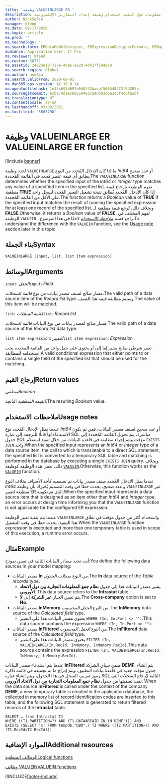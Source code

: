 ```yaml
---
title: 'وظيفة VALUEINLARGE ER '
description: يوفر هذا الموضوع معلومات حول كيفية استخدام وظيفة إعداد التقارير الإلكترونية VALUEINLARGE (ER).
author: NickSelin
manager: kfend
ms.date: 08/17/2020
ms.topic: article
ms.prod: ''
ms.technology: ''
ms.search.form: ERDataModelDesigner, ERExpressionDesignerFormula, ERMappedFormatDesigner, ERModelMappingDesigner
audience: Application User, IT Pro
ms.reviewer: kfend
ms.custom: 58771
ms.assetid: 24223e13-727a-4be6-a22d-4d427f504ac9
ms.search.region: Global
ms.author: nselin
ms.search.validFrom: 2020-08-01
ms.dyn365.ops.version: AX 10.0.14
ms.openlocfilehash: 1e35c695d697e0d0f42baeaf568548273f9d205b
ms.sourcegitcommit: 6cb174d1ec8b55946dca4db03d6a3c3f4c6fa2df
ms.translationtype: HT
ms.contentlocale: ar-SA
ms.lasthandoff: 03/09/2021
ms.locfileid: "5565798"
---
```

# <a name="valueinlarge-er-function"></a><span data-ttu-id="77726-103">وظيفة VALUEINLARGE ER </span><span class="sxs-lookup"><span data-stu-id="77726-103">VALUEINLARGE ER function</span></span>

[!include [banner](../includes/banner.md)]

<span data-ttu-id="77726-104">تُحدد وظيفة `VALUEINLARGE` ما إذا كان الإدخال المُحدد من النوع *Int64* أو *عدد صحيح* يطابق أي قيمة عنصر مُحدد في القائمة المُحددة.</span><span class="sxs-lookup"><span data-stu-id="77726-104">The `VALUEINLARGE` function determines whether the specified input of the *Int64* or *Integer* type matches any value of a specified item in the specified list.</span></span> <span data-ttu-id="77726-105">تقوم الوظيفة بإرجاع قيمة *منطقية* **TRUE** إذا كان الإدخال المُحدد يُطابق نتيجة تشغيل التعبير المُحدد لسجل واحد على الأقل من القائمة المُحددة.</span><span class="sxs-lookup"><span data-stu-id="77726-105">The function returns a *Boolean* value of **TRUE** if the specified input matches the result of running the specified expression for at least one record of the specified list.</span></span> <span data-ttu-id="77726-106">وبخلاف ذلك، تُرجع قيمة *منطقية* لـ **FALSE**.</span><span class="sxs-lookup"><span data-stu-id="77726-106">Otherwise, it returns a *Boolean* value of **FALSE**.</span></span> <span data-ttu-id="77726-107">لفهم المختلف في الوظيفة `VALUEIN` ، راجع قسم [ملاحظة الاستخدام](#usage_note) لاحقًا في هذا الموضوع.</span><span class="sxs-lookup"><span data-stu-id="77726-107">To understand the difference with the `VALUEIN` function, see the [Usage note](#usage_note) section later in this topic.</span></span>

## <a name="syntax"></a><span data-ttu-id="77726-108">بناء الجملة</span><span class="sxs-lookup"><span data-stu-id="77726-108">Syntax</span></span>

```vb
VALUEINLARGE (input, list, list item expression)
```

## <a name="arguments"></a><span data-ttu-id="77726-109">الوسائط</span><span class="sxs-lookup"><span data-stu-id="77726-109">Arguments</span></span>

<span data-ttu-id="77726-110">`input`: *الحقل*</span><span class="sxs-lookup"><span data-stu-id="77726-110">`input`: *Field*</span></span>

<span data-ttu-id="77726-111">مسار صالح لصنف مصدر بيانات من نوع *قائمة السجلات*.</span><span class="sxs-lookup"><span data-stu-id="77726-111">The valid path of a data source item of the *Record list* type.</span></span> <span data-ttu-id="77726-112">وستتم مطابقة قيمة هذا الصنف.</span><span class="sxs-lookup"><span data-stu-id="77726-112">The value of this item will be matched.</span></span>

<span data-ttu-id="77726-113">`list`: *قائمة السجلات*</span><span class="sxs-lookup"><span data-stu-id="77726-113">`list`: *Record list*</span></span>

<span data-ttu-id="77726-114">مسار صالح لمصدر بيانات من نوع البيانات *قائمة السجلات*.</span><span class="sxs-lookup"><span data-stu-id="77726-114">The valid path of a data source of the *Record list* data type.</span></span>

<span data-ttu-id="77726-115">`list item expression`: *التعبير*</span><span class="sxs-lookup"><span data-stu-id="77726-115">`list item expression`: *Expression*</span></span>

<span data-ttu-id="77726-116">تعبير شرطي صالح يشير إما إلى أو يحتوي على حقل واحد من القائمة المحددة يجب استخدامه للمطابقة.</span><span class="sxs-lookup"><span data-stu-id="77726-116">A valid conditional expression that either points to or contains a single field of the specified list that should be used for the matching.</span></span>

## <a name="return-values"></a><span data-ttu-id="77726-117">إرجاع القيم</span><span class="sxs-lookup"><span data-stu-id="77726-117">Return values</span></span>

<span data-ttu-id="77726-118">*منطقي*</span><span class="sxs-lookup"><span data-stu-id="77726-118">*Boolean*</span></span>

<span data-ttu-id="77726-119">القيمة *المنطقية* الناتجة.</span><span class="sxs-lookup"><span data-stu-id="77726-119">The resulting *Boolean* value.</span></span>

## <a name=""></a><span data-ttu-id="77726-120"><a name="usage_note">ملاحظات الاستخدام</a></span><span class="sxs-lookup"><span data-stu-id="77726-120"><a name="usage_note">Usage notes</a></span></span>

<span data-ttu-id="77726-121">عندما يمثل الإدخال المُحدد نوع *Int64* أو *عدد صحيح* لصنف مصدر البيانات، فمن ثم يكون الاستدعاء لها قابلًا للترجمة إلى عبارة SQL مباشرة، يتم تحويل القائمة المُحددة إلى جدول SQL مؤقت ويتم إجراء مطابقة في قاعدة البيانات من خلال تنفيذ استعلام `EXISTS JOIN` واحد.</span><span class="sxs-lookup"><span data-stu-id="77726-121">When the specified input represents an *Int64* or *Integer* type of a data source item, the call to which is translatable to a direct SQL statement, the specified list is converted to a temporary SQL table and matching is performed in the database by executing a single `EXISTS JOIN` query.</span></span> <span data-ttu-id="77726-122">وبخلاف ذلك، تعمل هذه الوظيفة كوظيفة [`VALUEIN`](er-functions-logical-valuein.md).</span><span class="sxs-lookup"><span data-stu-id="77726-122">Otherwise, this function works as the [`VALUEIN`](er-functions-logical-valuein.md) function.</span></span>

<span data-ttu-id="77726-123">عندما يمثل الإدخال المُحدد صنف مصدر بيانات تم تصمميه كأحد الأصناف بخلاف النوع *Int64* و *عدد صحيح*، يحدث خطأ في وقت التصميم يُخبرك بأن وظيفة `VALUEINLARGE` غير منطبقة لتعبير ER الذي تم تكوينه.</span><span class="sxs-lookup"><span data-stu-id="77726-123">When the specified input represents a data source item that is designed as an item other than *Int64* and *Integer* type, an error occurs at design time informing you that the `VALUEINLARGE` function is not applicable for the configured ER expression.</span></span>

<span data-ttu-id="77726-124">عندما يتم تنفيذ تعبير الوظيفة `VALUEINLARGE` واستخدام أكثر من جدول مؤقت في نطاق هذا التنفيذ، يحدث خطأ في وقت التشغيل.</span><span class="sxs-lookup"><span data-stu-id="77726-124">When the `VALUEINLARGE` function expression is executed and more than one temporary table is used in scope of this execution, a runtime error occurs.</span></span>

## <a name="example"></a><span data-ttu-id="77726-125">مثال</span><span class="sxs-lookup"><span data-stu-id="77726-125">Example</span></span>

<span data-ttu-id="77726-126">أنت تحدد مصادر البيانات التالية في تعيين نموذج:</span><span class="sxs-lookup"><span data-stu-id="77726-126">You define the following data sources in your model mapping:</span></span>

- <span data-ttu-id="77726-127">مصدر البيانات **In** من النوع *سجلات الجدول*.</span><span class="sxs-lookup"><span data-stu-id="77726-127">The **In** data source of the *Table records* type.</span></span>
    - <span data-ttu-id="77726-128">يشير مصدر البيانات هذا إلى جدول **نظام جمع المعلومات التجارية بين دول الاتحاد الأوروبي**. </span><span class="sxs-lookup"><span data-stu-id="77726-128">This data source refers to the **Intrastat** table.</span></span>
    - <span data-ttu-id="77726-129">يتم تعيين الخيار **عبر الشركة** إلى **لا**.</span><span class="sxs-lookup"><span data-stu-id="77726-129">The **Cross-company** option is set to **No**.</span></span>
- <span data-ttu-id="77726-130">مصدر البيانات **InMemory** من النوع *الحقل المحسوب*.</span><span class="sxs-lookup"><span data-stu-id="77726-130">The **InMemory** data source of the *Calculated field* type.</span></span>
    - <span data-ttu-id="77726-131">يحتوي مصدر البيانات هذا على التعبير `WHERE (In, In.Port <> "")`.</span><span class="sxs-lookup"><span data-stu-id="77726-131">This data source contains the expression `WHERE (In, In.Port <> "")`.</span></span>
- <span data-ttu-id="77726-132">مصدر البيانات **InFiltered** من النوع *الحقل المحسوب*.</span><span class="sxs-lookup"><span data-stu-id="77726-132">The **InFiltered** data source of the *Calculated field* type.</span></span>
    - <span data-ttu-id="77726-133">يحتوي مصدر البيانات هذا على التعبير `FILTER (In, VALUEINLARGE(In.RecId, InMemory, InMemory.RecId)`.</span><span class="sxs-lookup"><span data-stu-id="77726-133">This data source contains the expression `FILTER (In, VALUEINLARGE(In.RecId, InMemory, InMemory.RecId)`.</span></span>

<span data-ttu-id="77726-134">عندما يتم استدعاء مصدر البيانات **InFiltered** ضمن سياق الشركة **DEMF**، يتم إنشاء جدول مؤقت جديد في قاعدة بيانات التطبيق، ويتم إدراج ما تم تجميعه في قائمة ذاكرة رموز تعريف السجل في هذا الجدول، ويتم إنشاء عبارة SQL التالية لإرجاع السجلات التي تمت تصفيتها من جدول **نظام جمع المعلومات التجارية بين دول الاتحاد الأوروبي**. </span><span class="sxs-lookup"><span data-stu-id="77726-134">When the data source **InFiltered** is called under the context of the company **DEMF**, a new temporary table is created in the application database, the collected in memory list of record identification codes are inserted to this table, and the following SQL statement is generated to return filtered records of the **Intrastat** table.</span></span>

```xpp
SELECT … from Intrastat T1
WHERE ((T1.PARTITION=?) AND (T1.DATAAREAID IN (N'DEMF'))) AND
EXISTS (SELECT 'x' FROM tempdb."DBO".? T2 WHERE ((T2.PARTITION=?) AND (T1.RecId=T2.RecId)))
```

## <a name="additional-resources"></a><span data-ttu-id="77726-135">الموارد الإضافية</span><span class="sxs-lookup"><span data-stu-id="77726-135">Additional resources</span></span>

[<span data-ttu-id="77726-136">الوظائف المنطقية</span><span class="sxs-lookup"><span data-stu-id="77726-136">Logical functions</span></span>](er-functions-category-logical.md)

[<span data-ttu-id="77726-137">وظائف VALUEIN</span><span class="sxs-lookup"><span data-stu-id="77726-137">VALUEIN functions</span></span>](er-functions-logical-valuein.md)


[!INCLUDE[footer-include](../../../includes/footer-banner.md)]